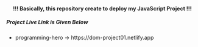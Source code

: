 <h4 align="center"> !!! Basically, this repository create to deploy my JavaScript Project !!! </h4>

<h5>Project Live Link is Given Below</h5>

-   <p>programming-hero -> https://dom-project01.netlify.app </p>